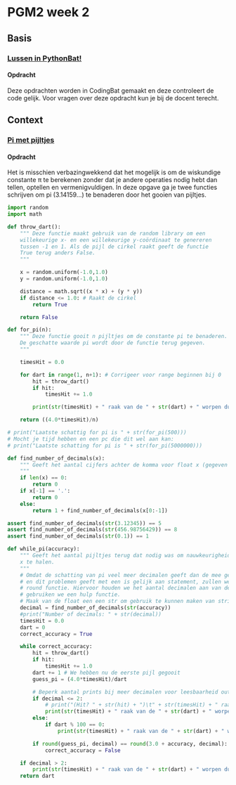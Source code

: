# PGM2 week 2

## Basis

### [Lussen in PythonBat!](/problems/basis/9_python_bat)

#### Opdracht

Deze opdrachten worden in CodingBat gemaakt en deze controleert de code gelijk. Voor vragen over deze opdracht kun je bij de docent terecht.


## Context

### [Pi met pijltjes](/problems/context/9_pi_pijlen)

#### Opdracht

Het is misschien verbazingwekkend dat het mogelijk is om de wiskundige constante π te berekenen zonder dat je andere operaties nodig hebt dan tellen, optellen en vermenigvuldigen. In deze opgave ga je twee functies schrijven om pi (3.14159...) te benaderen door het gooien van pijltjes.

```python
import random
import math

def throw_dart():
    """ Deze functie maakt gebruik van de random library om een
    willekeurige x- en een willekeurige y-coördinaat te genereren
    tussen -1 en 1. Als de pijl de cirkel raakt geeft de functie
    True terug anders False.
    """

    x = random.uniform(-1.0,1.0)
    y = random.uniform(-1.0,1.0)

    distance = math.sqrt((x * x) + (y * y))
    if distance <= 1.0: # Raakt de cirkel
        return True

    return False

def for_pi(n):
    """ Deze functie gooit n pijltjes om de constante pi te benaderen.
    De geschatte waarde pi wordt door de functie terug gegeven.
    """

    timesHit = 0.0

    for dart in range(1, n+1): # Corrigeer voor range beginnen bij 0
        hit = throw_dart()
        if hit:
            timesHit += 1.0

        print(str(timesHit) + " raak van de " + str(dart) + " worpen dus pi is " + str((4.0*timesHit)/dart))

    return ((4.0*timesHit)/n)

# print("Laatste schattig for pi is " + str(for_pi(500)))
# Mocht je tijd hebben en een pc die dit wel aan kan:
# print("Laatste schatting for pi is " + str(for_pi(5000000)))

def find_number_of_decimals(x):
    """ Geeft het aantal cijfers achter de komma voor float x (gegeven als string!) als integer terug.
    """
    if len(x) == 0:
        return 0
    if x[-1] == '.':
        return 0
    else:
        return 1 + find_number_of_decimals(x[0:-1])

assert find_number_of_decimals(str(3.12345)) == 5
assert find_number_of_decimals(str(456.98756429)) == 8
assert find_number_of_decimals(str(0.1)) == 1

def while_pi(accuracy):
    """ Geeft het aantal pijltjes terug dat nodig was om nauwkeurigheid
    x te halen.
    """
    # Omdat de schatting van pi veel meer decimalen geeft dan de mee gegeven nauwkeurigheid
    # en dit problemen geeft met een is gelijk aan statement, zullen we gebruik maken van de
    # round functie. Hiervoor houden we het aantal decimalen aan van de mee gegeven variable en
    # gebruiken we een hulp functie.
    # Maak van de float een een str om gebruik te kunnen maken van string slicing om het aantal decimalen te krijgen
    decimal = find_number_of_decimals(str(accuracy))
    #print("Number of decimals: " + str(decimal))
    timesHit = 0.0
    dart = 0
    correct_accuracy = True

    while correct_accuracy:
        hit = throw_dart()
        if hit:
            timesHit += 1.0
        dart += 1 # We hebben nu de eerste pijl gegooit
        guess_pi = (4.0*timesHit)/dart

        # Beperk aantal prints bij meer decimalen voor leesbaarheid output
        if decimal <= 2:
            # print("(Hit? " + str(hit) + ")\t" + str(timesHit) + " raak van de " + str(dart) + " worpen dus pi is " + str(guess_pi))
            print(str(timesHit) + " raak van de " + str(dart) + " worpen dus pi is " + str(guess_pi))
        else:
            if dart % 100 == 0:
                print(str(timesHit) + " raak van de " + str(dart) + " worpen dus pi is " + str(guess_pi))

        if round(guess_pi, decimal) == round(3.0 + accuracy, decimal):
            correct_accuracy = False

    if decimal > 2:
        print(str(timesHit) + " raak van de " + str(dart) + " worpen dus pi is " + str(guess_pi))
    return dart

```